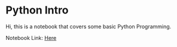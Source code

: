 # Python Intro
Hi, this is a notebook that covers some basic Python Programming.

Notebook Link: [Here](https://github.com/Michael-Beukman/HPC-InterestGroup/tree/main/programming/python/intro)